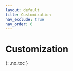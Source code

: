 ```yaml
---
layout: default
title: Customization
nav_exclude: true
nav_order: 6
---
```


# Customization
{: .no_toc }

